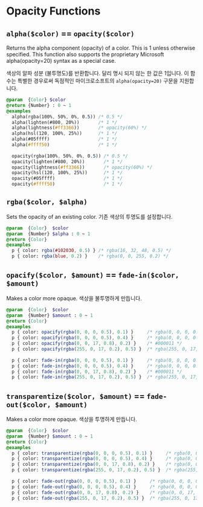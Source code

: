 # Opacity Functions

## `alpha($color)` == `opacity($color)`
Returns the alpha component (opacity) of a color. This is 1 unless otherwise specified.
This function also supports the proprietary Microsoft alpha(opacity=20) syntax as a special case.

색상의 알파 성분 (불투명도)를 반환합니다. 달리 명시 되지 않는 한 값은 1입니다.
이 함수는 특별한 경우로써 독점적인 마이크로소프트의 `alpha(opacity=20)` 구문을 지원합니다.
```sass
@param  {Color} $color
@return {Number} : 0 ~ 1
@examples
  alpha(rgba(100%, 50%, 0%, 0.5)) /* 0.5 */
  alpha(lighten(#800, 20%))       /* 1 */
  alpha(lightness(#ff3366))       /* opacity(60%) */
  alpha(hsl(120, 100%, 25%))      /* 1 */
  alpha(#05ffff)                  /* 1 */
  alpha(#ffff50)                  /* 1 */
  
  opacity(rgba(100%, 50%, 0%, 0.5)) /* 0.5 */
  opacity(lighten(#800, 20%))       /* 1 */
  opacity(lightness(#ff3366))       /* opacity(60%) */
  opacity(hsl(120, 100%, 25%))      /* 1 */
  opacity(#05ffff)                  /* 1 */
  opacity(#ffff50)                  /* 1 */
```

## `rgba($color, $alpha)`
Sets the opacity of an existing color.
기존 색상의 투명도를 설정합니다.
```sass
@param  {Color}  $color
@param  {Number} $alpha : 0 ~ 1
@return {Color}
@examples
  p { color: rgba(#102030, 0.5) } /* rgba(16, 32, 48, 0.5) */
  p { color: rgba(blue, 0.2) }    /* rgba(0, 0, 255, 0.2) */
```

## `opacify($color, $amount)` == `fade-in($color, $amount)`
Makes a color more opaque.
색상을 불투명하게 만듭니다.
```sass
@param  {Color}  $color
@param  {Number} $amount : 0 ~ 1
@return {Color}
@examples
  p { color: opacify(rgba(0, 0, 0, 0.5), 0.1) }     /* rgba(0, 0, 0, 0.6) */
  p { color: opacify(rgba(0, 0, 0, 0.5), 0.4) }     /* rgba(0, 0, 0, 0.9) */
  p { color: opacify(rgba(0, 0, 17, 0.8), 0.2) }    /* #000011 */    
  p { color: opacify(rgba(255, 0, 17, 0.2), 0.5) }  /* rgba(255, 0, 17, 0.7) */
  
  p { color: fade-in(rgba(0, 0, 0, 0.5), 0.1) }     /* rgba(0, 0, 0, 0.6) */
  p { color: fade-in(rgba(0, 0, 0, 0.5), 0.4) }     /* rgba(0, 0, 0, 0.9) */
  p { color: fade-in(rgba(0, 0, 17, 0.8), 0.2) }    /* #000011 */    
  p { color: fade-in(rgba(255, 0, 17, 0.2), 0.5) }  /* rgba(255, 0, 17, 0.7) */
```

## `transparentize($color, $amount)` == `fade-out($color, $amount)`
Makes a color more opaque.
색상을 투명하게 만듭니다.
```sass
@param  {Color}  $color
@param  {Number} $amount : 0 ~ 1
@return {Color}
@examples
  p { color: transparentize(rgba(0, 0, 0, 0.5), 0.1) }     /* rgba(0, 0, 0, 0.4) */
  p { color: transparentize(rgba(0, 0, 0, 0.5), 0.4) }     /* rgba(0, 0, 0, 0.1) */
  p { color: transparentize(rgba(0, 0, 17, 0.8), 0.2) }    /* rgba(0, 0, 17, 0.6) */
  p { color: transparentize(rgba(255, 0, 17, 0.2), 0.5) }  /* rgba(255, 0, 17, 0) */
    
  p { color: fade-out(rgba(0, 0, 0, 0.5), 0.1) }     /* rgba(0, 0, 0, 0.4) */
  p { color: fade-out(rgba(0, 0, 0, 0.5), 0.4) }     /* rgba(0, 0, 0, 0.1) */
  p { color: fade-out(rgba(0, 0, 17, 0.8), 0.2) }    /* rgba(0, 0, 17, 0.6) */
  p { color: fade-out(rgba(255, 0, 17, 0.2), 0.5) }  /* rgba(255, 0, 17, 0) */
```